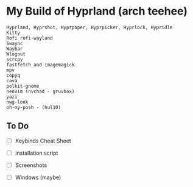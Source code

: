 # My Build of Hyprland (arch teehee)

    Hyprland, Hyprshot, Hyprpaper, Hyprpicker, Hyprlock, Hypridle
    Kitty
    Rofi rofi-wayland
    Swaync
    Waybar
    Wlogout
    scrcpy
    fastfetch and imagemagick
    mpv
    copyq
    cava
    polkit-gnome
    neovim (nvchad - gruvbox)
    yazi
    nwg-look
    oh-my-posh - (hul10)


## To Do

- [ ] Keybinds Cheat Sheet
- [ ] installation script
- [ ] Screenshots

- [ ] Windows (maybe)
